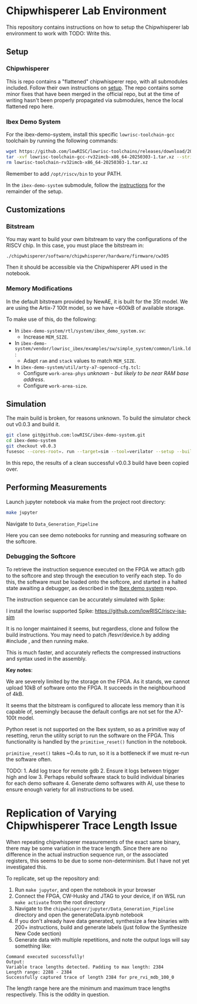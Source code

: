 # Chipwhisperer Lab Environment

This repository contains instructions on how to setup the Chipwhisperer lab environment to work with TODO: Write this.

## Setup


### Chipwhisperer

This is repo contains a "flattened" chipwhisperer repo, with all submodules included. Follow their own instructions on [setup](https://chipwhisperer.readthedocs.io/en/latest/linux-install.html).
The repo contains some minor fixes that have been merged in the official repo, but at the time of writing hasn't been properly propagated via submodules, hence the 
local flattened repo here.

### Ibex Demo System

For the ibex-demo-system, install this specific ```lowrisc-toolchain-gcc``` toolchain by running the following commands:

```bash
wget https://github.com/lowRISC/lowrisc-toolchains/releases/download/20250303-1/lowrisc-toolchain-gcc-rv32imcb-x86_64-20250303-1.tar.xz
tar -xvf lowrisc-toolchain-gcc-rv32imcb-x86_64-20250303-1.tar.xz --strip-components=1 -C /opt/riscv
rm lowrisc-toolchain-rv32imcb-x86_64-20250303-1.tar.xz
```

Remember to add ```/opt/riscv/bin``` to your PATH.

In the ```ibex-demo-system``` submodule, follow the [instructions](https://github.com/lowRISC/ibex-demo-system) for the remainder of the setup.

## Customizations

### Bitstream

You may want to build your own bitstream to vary the configurations of the RISCV chip. 
In this case, you must place the bitstream in:

```./chipwhisperer/software/chipwhisperer/hardware/firmware/cw305```

Then it should be accessible via the Chipwhisperer API used in the notebook.

### Memory Modifications

In the default bitstream provided by NewAE, it is built for the 35t model.
We are using the Artix-7 100t model, so we have ~600kB of available storage.

To make use of this, do the following:

- In ```ibex-demo-system/rtl/system/ibex_demo_system.sv```:
    - Increase ```MEM_SIZE```.
- In ```ibex-demo-system/vendor/lowrisc_ibex/examples/sw/simple_system/common/link.ld```:
    - Adapt ```ram``` and ```stack``` values to match ```MEM_SIZE```.
- In ```ibex-demo-system/util/arty-a7-openocd-cfg.tcl```:
    - Configure ```work-area-phys``` *unknown - but likely to be near RAM base address*.
    - Configure ```work-area-size```.

## Simulation

The main build is broken, for reasons unknown.
To build the simulator check out v0.0.3 and build it.

```bash
git clone git@github.com:lowRISC/ibex-demo-system.git
cd ibex-demo-system
git checkout v0.0.3
fusesoc --cores-root=. run --target=sim --tool=verilator --setup --build lowrisc:ibex:demo_system
```

In this repo, the results of a clean successful v0.0.3 build have been copied over.

## Performing Measurements

Launch jupyter notebook via make from the project root directory:

```bash
make jupyter
```

Navigate to ```Data_Generation_Pipeline```

Here you can see demo notebooks for running and measuring software on the softcore.

### Debugging the Softcore

To retrieve the instruction sequence executed on the FPGA we attach gdb to the softcore and step through the execution to verify each step.
To do this, the software must be loaded onto the softcore, and started in a halted state awaiting a debugger, as described in the [Ibex demo system](https://github.com/lowRISC/ibex-demo-system?tab=readme-ov-file#loading-an-application-to-the-programmed-fpga) repo.

The instruction sequence can be accurately simulated with Spike:

I install the lowrisc supported Spike: https://github.com/lowRISC/riscv-isa-sim

It is no longer maintained it seems, but regardless, clone and follow the build instructions.
You may need to patch /fesvr/device.h by adding #include <cstdint>, and then running make.

This is much faster, and accurately reflects the compressed instructions and syntax used in the assembly.

**Key notes**:

We are severely limited by the storage on the FPGA.
As it stands, we cannot upload 10kB of software onto the FPGA.
It succeeds in the neighbourhood of 4kB.

It seems that the bitstream is configured to allocate less memory than it is capable of,
seemingly because the default configs are not set for the A7-100t model.

Python reset is not supported on the Ibex system, so as a primitive way of resetting,
rerun the utility script to run the software on the FPGA. 
This functionality is handled by the ```primitive_reset()``` function in the notebook.

```primitive_reset()``` takes ~0.4s to run, so it is a bottleneck if we must re-run the software often.

TODO: 
    1. Add log trace for remote gdb
    2. Ensure it logs between trigger high and low
    3. Perhaps rebuild software stack to build individual binaries for each demo software
    4. Generate demo softwares with AI, use these to ensure enough variety for all instructions to be used.


# Replication of Varying Chipwhisperer Trace Length Issue

When repeating chipwhisperer measurements of the exact same binary, there may be some variation in the trace length.
Since there are no difference in the actual instruction sequence run, or the associated registers, this seems to be due to
some non-determinism. But I have not yet investigated this.

To replicate, set up the repository and:

1. Run ```make jupyter```, and open the notebook in your browser
2. Connect the FPGA, CW-Husky and JTAG to your device, if on WSL run ```make activate``` from the root directory
3. Navigate to the ```chipwhisperer/jupyter/Data_Generation_Pipeline``` directory and open the generateData.ipynb notebook
4. If you don't already have data generated, synthesize a few binaries with 200+ instructions, build and generate labels (just follow the Synthesize New Code section)
5. Generate data with multiple repetitions, and note the output logs will say something like:
```
Command executed successfully!
Output:
Variable trace lengths detected. Padding to max length: 2384
Length range: 2288 - 2384
Successfully captured trace of length 2384 for pre_rvi_mdb_100_0
```

The length range here are the minimum and maximum trace lengths respectively.
This is the oddity in question.
